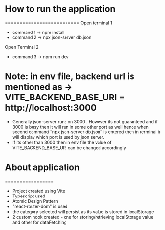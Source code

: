 # How to run the application
==========================
Open terminal 1
- command 1 -> npm install
- command 2 ->  npx json-server db.json

Open Terminal 2
- command 3 -> npm run dev

# Note: in env file, backend url is mentioned as -> VITE_BACKEND_BASE_URI = http://localhost:3000

- Generally json-server runs on 3000 . However its not guaranteed and if 3000 is busy then it will run in some other port as well
hence when second command "npx json-server db.json" is entered then in terminal it will display which port is used 
by json server. 
- If its other than 3000 then in env file the value of VITE_BACKEND_BASE_URI can be changed accordingly

# About application
=================
- Project created using Vite
- Typescript used
- Atomic Design Pattern
- "react-router-dom" is used 
- the category selected will persist as its value is stored in localStorage
- 2 custom hook created - one for storing/retrieving localStorage value and other for dataFetching